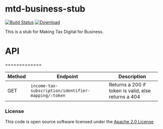 # mtd-business-stub

[![Build Status](https://travis-ci.org/hmrc/mtd-business-stub.svg)](https://travis-ci.org/hmrc/mtd-business-stub) [ ![Download](https://api.bintray.com/packages/hmrc/releases/mtd-business-stub/images/download.svg) ](https://bintray.com/hmrc/releases/mtd-business-stub/_latestVersion)

This is a stub for Making Tax Digital for Business.


# API
=============

Method | Endpoint | Description
-------|----------|--------------------------------
 GET | `income-tax-subscription/identifier-mapping/:token` | Returns a 200 if token is valid, else returns a 404
 

### License

This code is open source software licensed under the [Apache 2.0 License]("http://www.apache.org/licenses/LICENSE-2.0.html")
